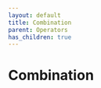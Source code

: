 ```yaml
---
layout: default
title: Combination
parent: Operators
has_children: true
---
```


<h1>Combination</h1>